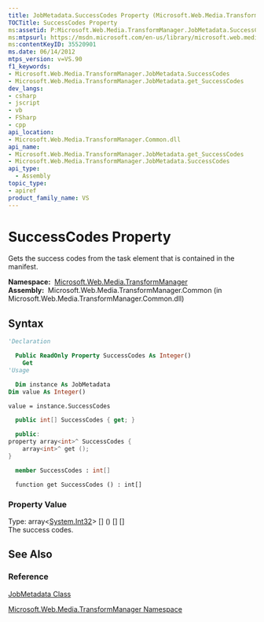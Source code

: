 ```yaml
---
title: JobMetadata.SuccessCodes Property (Microsoft.Web.Media.TransformManager)
TOCTitle: SuccessCodes Property
ms:assetid: P:Microsoft.Web.Media.TransformManager.JobMetadata.SuccessCodes
ms:mtpsurl: https://msdn.microsoft.com/en-us/library/microsoft.web.media.transformmanager.jobmetadata.successcodes(v=VS.90)
ms:contentKeyID: 35520901
ms.date: 06/14/2012
mtps_version: v=VS.90
f1_keywords:
- Microsoft.Web.Media.TransformManager.JobMetadata.SuccessCodes
- Microsoft.Web.Media.TransformManager.JobMetadata.get_SuccessCodes
dev_langs:
- csharp
- jscript
- vb
- FSharp
- cpp
api_location:
- Microsoft.Web.Media.TransformManager.Common.dll
api_name:
- Microsoft.Web.Media.TransformManager.JobMetadata.get_SuccessCodes
- Microsoft.Web.Media.TransformManager.JobMetadata.SuccessCodes
api_type:
  - Assembly
topic_type:
- apiref
product_family_name: VS
---
```


# SuccessCodes Property

Gets the success codes from the task element that is contained in the manifest.

**Namespace:**  [Microsoft.Web.Media.TransformManager](microsoft-web-media-transformmanager-namespace.md)  
**Assembly:**  Microsoft.Web.Media.TransformManager.Common (in Microsoft.Web.Media.TransformManager.Common.dll)

## Syntax

```vb
'Declaration

  Public ReadOnly Property SuccessCodes As Integer()
    Get
'Usage

  Dim instance As JobMetadata
Dim value As Integer()

value = instance.SuccessCodes
```

```csharp
  public int[] SuccessCodes { get; }
```

```cpp
  public:
property array<int>^ SuccessCodes {
    array<int>^ get ();
}
```

``` fsharp
  member SuccessCodes : int[]
```

```jscript
  function get SuccessCodes () : int[]
```

### Property Value

Type: array\<[System.Int32](https://msdn.microsoft.com/library/td2s409d)\> \[\] () \[\] \[\]  
The success codes.  

## See Also

### Reference

[JobMetadata Class](jobmetadata-class-microsoft-web-media-transformmanager.md)

[Microsoft.Web.Media.TransformManager Namespace](microsoft-web-media-transformmanager-namespace.md)

